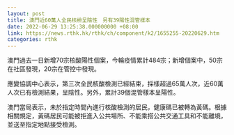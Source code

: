 ```yaml
---
layout: post
title: 澳門近60萬人全民核檢呈陰性　另有39陽性混管樣本
date: 2022-06-29 13:25:38.000000000 +08:00
link: https://news.rthk.hk/rthk/ch/component/k2/1655255-20220629.htm
categories: rthk
---
```


澳門過去一日新增70宗核酸陽性個案，今輪疫情累計484宗；新增個案中，50宗在社區發現，20宗在管控中發現。

應變協調中心表示，第三次全民核酸檢測已經結束，採樣超過65萬人次，近60萬人次已有檢測結果，呈陰性。另外，累計39個混管樣本呈陽性。

澳門當局表示，未於指定時間內進行核酸檢測的居民，健康碼已被轉為黃碼。根據相關規定，黃碼居民可能被拒進入公共場所、不能乘搭公共交通工具和不能離境，並送至指定地點接受檢測。
